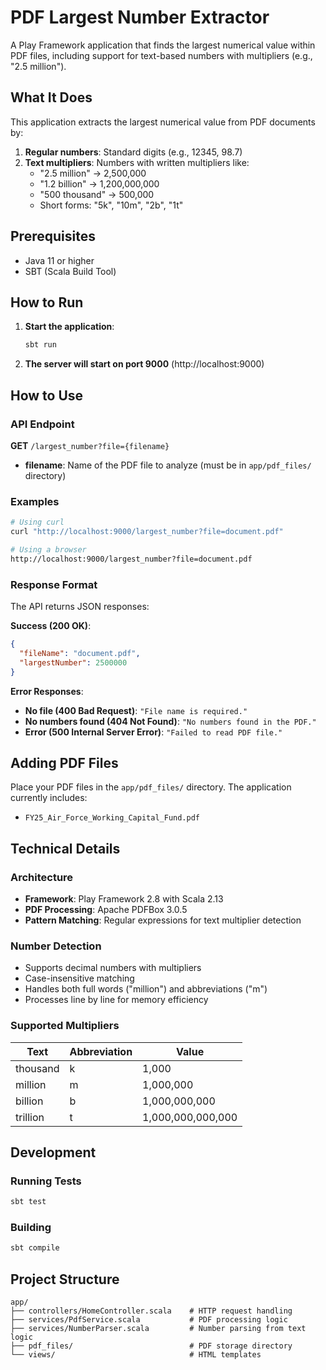 # PDF Largest Number Extractor

A Play Framework application that finds the largest numerical value within PDF files, including support for text-based numbers with multipliers (e.g., "2.5 million").

## What It Does

This application extracts the largest numerical value from PDF documents by:

1. **Regular numbers**: Standard digits (e.g., 12345, 98.7)
2. **Text multipliers**: Numbers with written multipliers like:
   - "2.5 million" → 2,500,000
   - "1.2 billion" → 1,200,000,000
   - "500 thousand" → 500,000
   - Short forms: "5k", "10m", "2b", "1t"

## Prerequisites

- Java 11 or higher
- SBT (Scala Build Tool)

## How to Run

1. **Start the application**:
   ```bash
   sbt run
   ```

2. **The server will start on port 9000** (http://localhost:9000)

## How to Use

### API Endpoint

**GET** `/largest_number?file={filename}`

- **filename**: Name of the PDF file to analyze (must be in `app/pdf_files/` directory)

### Examples

```bash
# Using curl
curl "http://localhost:9000/largest_number?file=document.pdf"

# Using a browser
http://localhost:9000/largest_number?file=document.pdf
```

### Response Format

The API returns JSON responses:

**Success (200 OK)**:
```json
{
  "fileName": "document.pdf",
  "largestNumber": 2500000
}
```

**Error Responses**:
- **No file (400 Bad Request)**: `"File name is required."`
- **No numbers found (404 Not Found)**: `"No numbers found in the PDF."`
- **Error (500 Internal Server Error)**: `"Failed to read PDF file."`

## Adding PDF Files

Place your PDF files in the `app/pdf_files/` directory. The application currently includes:
- `FY25_Air_Force_Working_Capital_Fund.pdf`

## Technical Details

### Architecture
- **Framework**: Play Framework 2.8 with Scala 2.13
- **PDF Processing**: Apache PDFBox 3.0.5
- **Pattern Matching**: Regular expressions for text multiplier detection

### Number Detection
- Supports decimal numbers with multipliers
- Case-insensitive matching
- Handles both full words ("million") and abbreviations ("m")
- Processes line by line for memory efficiency

### Supported Multipliers
| Text | Abbreviation | Value |
|------|-------------|-------|
| thousand | k | 1,000 |
| million | m | 1,000,000 |
| billion | b | 1,000,000,000 |
| trillion | t | 1,000,000,000,000 |

## Development

### Running Tests
```bash
sbt test
```

### Building
```bash
sbt compile
```

## Project Structure
```
app/
├── controllers/HomeController.scala    # HTTP request handling
├── services/PdfService.scala           # PDF processing logic
├── services/NumberParser.scala         # Number parsing from text logic
├── pdf_files/                          # PDF storage directory
└── views/                              # HTML templates
```